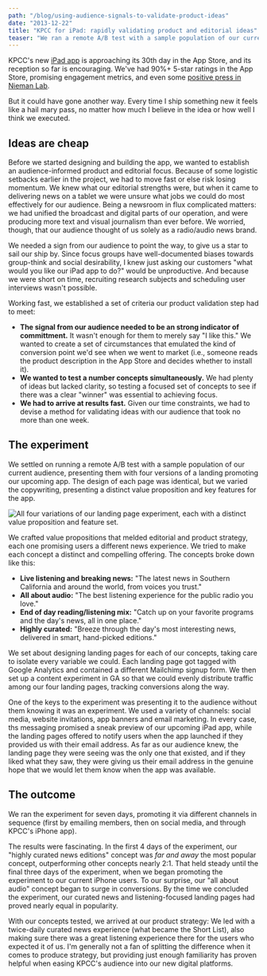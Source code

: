 ```yaml
---
path: "/blog/using-audience-signals-to-validate-product-ideas"
date: "2013-12-22"
title: "KPCC for iPad: rapidly validating product and editorial ideas"
teaser: "We ran a remote A/B test with a sample population of our current audience, presenting them with four versions of a landing promoting our upcoming app"
---
```


KPCC's new [iPad app](https://itunes.apple.com/us/app/kpcc-for-ipad/id744160424?mt=8) is approaching its 30th day in the App Store, and its reception so far is encouraging. We've had 90%+ 5-star ratings in the App Store, promising engagement metrics, and even some [positive press in Nieman Lab](http://www.niemanlab.org/2013/12/the-newsonomics-of-public-radios-all-in-one-tablet-strategy/).

But it could have gone another way. Every time I ship something new it feels like a hail mary pass, no matter how much I believe in the idea or how well I think we executed.

## Ideas are cheap

Before we started designing and building the app, we wanted to establish an audience-informed product and editorial focus. Because of some logistic setbacks earlier in the project, we had to move fast or else risk losing momentum. We knew what our editorial strengths were, but when it came to delivering news on a tablet we were unsure what jobs we could do most effectively for our audience. Being a newsroom in flux complicated matters: we had unified the broadcast and digital parts of our operation, and were producing more text and visual journalism than ever before. We worried, though, that our audience thought of us solely as a radio/audio news brand.

We needed a sign from our audience to point the way, to give us a star to sail our ship by. Since focus groups have well-documented biases towards group-think and social desirability, I knew just asking our customers "what would you like our iPad app to do?" would be unproductive. And because we were short on time, recruiting research subjects and scheduling user interviews wasn't possible.

Working fast, we established a set of criteria our product validation step had to meet:

- **The signal from our audience needed to be an strong indicator of committment.** It wasn't enough for them to merely say "I like this." We wanted to create a set of circumstances that emulated the kind of conversion point we'd see when we went to market (i.e., someone reads the product description in the App Store and decides whether to install it).
- **We wanted to test a number concepts simultaneously.** We had plenty of ideas but lacked clarity, so testing a focused set of concepts to see if there was a clear "winner" was essential to achieving focus.
- **We had to arrive at results fast.** Given our time constraints, we had to devise a method for validating ideas with our audience that took no more than one week.

## The experiment

We settled on running a remote A/B test with a sample population of our current audience, presenting them with four versions of a landing promoting our upcoming app. The design of each page was identical, but we varied the copywriting, presenting a distinct value proposition and key features for the app.

![All four variations of our landing page experiment, each with a distinct value proposition and feature set.](./ipad-concepts.gif)

We crafted value propositions that melded editorial and product strategy, each one promising users a different news experience. We tried to make each concept a distinct and compelling offering. The concepts broke down like this:

- **Live listening and breaking news:** "The latest news in Southern California and around the world, from voices you trust."
- **All about audio:** "The best listening experience for the public radio you love."
- **End of day reading/listening mix:** "Catch up on your favorite programs and the day's news, all in one place."
- **Highly curated:** "Breeze through the day's most interesting news, delivered in smart, hand-picked editions."

We set about designing landing pages for each of our concepts, taking care to isolate every variable we could. Each landing page got tagged with Google Analytics and contained a different Mailchimp signup form. We then set up a content experiment in GA so that we could evenly distribute traffic among our four landing pages, tracking conversions along the way.

One of the keys to the experiment was presenting it to the audience without them knowing it was an experiment. We used a variety of channels: social media, website invitations, app banners and email marketing. In every case, ths messaging promised a sneak preview of our upcoming iPad app, while the landing pages offered to notify users when the app launched if they provided us with their email address. As far as our audience knew, the landing page they were seeing was the only one that existed, and if they liked what they saw, they were giving us their email address in the genuine hope that we would let them know when the app was available.

## The outcome

We ran the experiment for seven days, promoting it via different channels in sequence (first by emailing members, then on social media, and through KPCC's iPhone app).

The results were fascinating. In the first 4 days of the experiment, our "highly curated news editions" concept was _far and away_ the most popular concept, outperforming other concepts nearly 2:1. That held steady until the final three days of the experiment, when we began promoting the experiment to our current iPhone users. To our surprise, our "all about audio" concept began to surge in conversions. By the time we concluded the experiment, our curated news and listening-focused landing pages had proved nearly equal in popularity.

With our concepts tested, we arrived at our product strategy: We led with a twice-daily curated news experience (what became the Short List), also making sure there was a great listening experience there for the users who expected it of us. I'm generally not a fan of splitting the difference when it comes to produce strategy, but providing just enough familiarity has proven helpful when easing KPCC's audience into our new digital platforms.

